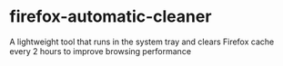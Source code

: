 # firefox-automatic-cleaner
A lightweight tool that runs in the system tray and clears Firefox cache every 2 hours to improve browsing performance
